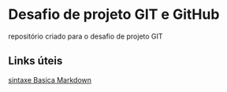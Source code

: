 # Desafio de projeto GIT e GitHub
repositório criado para o desafio de projeto GIT 

## Links úteis
[sintaxe Basica Markdown](https://www.markdownguide.org/basic-syntax/)
